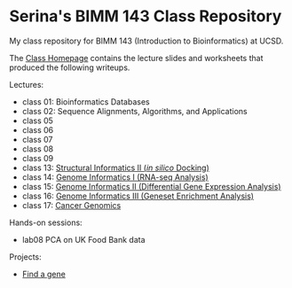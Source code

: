 # Serina's BIMM 143 Class Repository
My class repository for BIMM 143 (Introduction to Bioinformatics) at UCSD.

The [Class Homepage](https://bioboot.github.io/bimm143_F18/) contains the lecture slides and worksheets that produced the following writeups.

Lectures:
- class 01: Bioinformatics Databases
- class 02: Sequence Alignments, Algorithms, and Applications
- class 05
- class 06
- class 07
- class 08
- class 09
- class 13: [Structural Informatics II (*in silico* Docking)](https://github.com/serinahuang/bimm143/tree/master/class13)
- class 14: [Genome Informatics I (RNA-seq Analysis)](https://github.com/serinahuang/bimm143/tree/master/class14)
- class 15: [Genome Informatics II (Differential Gene Expression Analysis)](https://github.com/serinahuang/bimm143/tree/master/class15)
- class 16: [Genome Informatics III (Geneset Enrichment Analysis)](https://github.com/serinahuang/bimm143/tree/master/class16)
- class 17: [Cancer Genomics](https://github.com/serinahuang/bimm143/tree/master/class17)

Hands-on sessions:
- lab08 PCA on UK Food Bank data

Projects:
- [Find a gene](https://github.com/serinahuang/bimm143/tree/master/find_a_gene)
